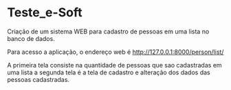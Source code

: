 # Teste_e-Soft
Criação de um sistema WEB para cadastro de pessoas em uma lista no banco de dados.

Para acesso a aplicação, o endereço web é http://127.0.0.1:8000/person/list/

A primeira tela consiste na quantidade de pessoas que sao cadastradas em uma lista
a segunda tela é a tela de cadastro e alteração dos dados das pessoas cadastradas.
